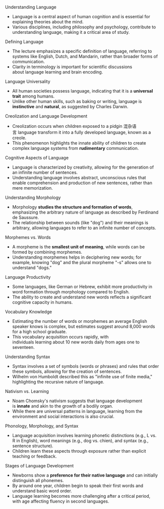 Understanding Language
- Language is a central aspect of human cognition and is essential for explaining theories about the mind.
- Various disciplines, including philosophy and psychology, contribute to understanding language, making it a critical area of study.

Defining Language
- The lecture emphasizes a specific definition of language, referring to systems like English, Dutch, and Mandarin, rather than broader forms of communication.
- Clarity in terminology is important for scientific discussions about language learning and brain encoding.

Language Universality
- All human societies possess language, indicating that it is a **universal trait** among humans.
- Unlike other human skills, such as baking or writing, language is **instinctive** and **natural**, as suggested by Charles Darwin.

Creolization and Language Development
- Creolization occurs when children exposed to a pidgin 混杂语言 language transform it into a fully developed language, known as a creole.
- This phenomenon highlights the innate ability of children to create complex language systems from **rudimentary** communication.

Cognitive Aspects of Language
- Language is characterized by creativity, allowing for the generation of an infinite number of sentences.
- Understanding language involves abstract, unconscious rules that enable comprehension and production of new sentences, rather than mere memorization.

Understanding Morphology 
- Morphology **studies the structure and formation of words**, emphasizing the arbitrary nature of language as described by Ferdinand de Saussure.
- The relationship between sounds (like "dog") and their meanings is arbitrary, allowing languages to refer to an infinite number of concepts.

Morphemes vs. Words
- A morpheme is the **smallest unit of meaning**, while words can be formed by combining morphemes.
- Understanding morphemes helps in deciphering new words; for example, knowing "dog" and the plural morpheme "-s" allows one to understand "dogs."

Language Productivity
- Some languages, like German or Hebrew, exhibit more productivity in word formation through morphology compared to English.
- The ability to create and understand new words reflects a significant cognitive capacity in humans.

Vocabulary Knowledge
- Estimating the number of words or morphemes an average English speaker knows is complex, but estimates suggest around 8,000 words for a high school graduate.
- This vocabulary acquisition occurs rapidly, with individuals learning about 10 new words daily from ages one to seventeen.

Understanding Syntax
- Syntax involves a set of symbols (words or phrases) and rules that order these symbols, allowing for the creation of sentences.
- Wilhelm von Humboldt described this as "infinite use of finite media," highlighting the recursive nature of language.

Nativism vs. Learning
- Noam Chomsky's nativism suggests that language development is **innate** and akin to the growth of a bodily organ.
- While there are universal patterns in language, learning from the environment and social interactions is also crucial.

Phonology, Morphology, and Syntax
- Language acquisition involves learning phonetic distinctions (e.g., L vs. R in English), word meanings (e.g., dog vs. chien), and syntax (e.g., sentence structure).
- Children learn these aspects through exposure rather than explicit teaching or feedback.

Stages of Language Development
- Newborns show a **preference for their native language** and can initially distinguish all phonemes.
- By around one year, children begin to speak their first words and understand basic word order.
- Language learning becomes more challenging after a critical period, with age affecting fluency in second languages.